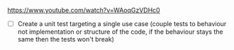 https://www.youtube.com/watch?v=WAoqGzVDHc0


* [ ] Create a unit test targeting a single use case (couple tests to behaviour not implementation or structure of the code, if the behaviour stays the same then the tests won't break)
